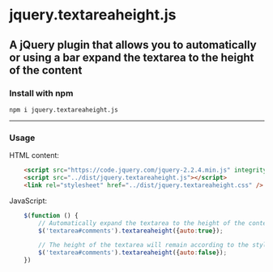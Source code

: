 # jquery.textareaheight.js

A jQuery plugin that allows you to automatically or using a bar expand the textarea to the height of the content
---

### Install with npm

```shell
npm i jquery.textareaheight.js
```

---

### Usage

HTML content:
```html
    <script src="https://code.jquery.com/jquery-2.2.4.min.js" integrity="sha256-BbhdlvQf/xTY9gja0Dq3HiwQF8LaCRTXxZKRutelT44=" crossorigin="anonymous"></script>
    <script src="../dist/jquery.textareaheight.js"></script>
    <link rel="stylesheet" href="../dist/jquery.textareaheight.css" />
```

JavaScript:

```javascript
    $(function () {
        // Automatically expand the textarea to the height of the content
        $('textarea#comments').textareaheight({auto:true}); 

        // The height of the textarea will remain according to the style settings; it can be expanded using the bar
        $('textarea#comments').textareaheight({auto:false}); 
    })
```